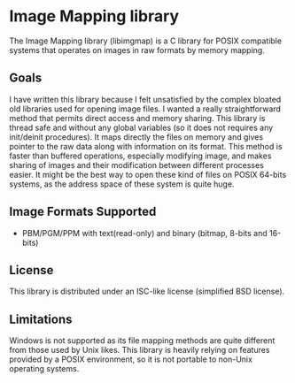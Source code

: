 Image Mapping library
=====================

The Image Mapping library (libimgmap) is a C library for POSIX compatible systems
that operates on images in raw formats by memory mapping.

## Goals
I have written this library because I felt unsatisfied by the complex
bloated old libraries used for opening image files.
I wanted a really straightforward method that permits direct access
and memory sharing.
This library is thread safe and without any global variables (so it does not
requires any init/deinit procedures).
It maps directly the files on memory and gives pointer to the
raw data along with information on its format.
This method is faster than buffered operations, especially modifying
image, and makes sharing of images and their modification between different
processes easier.
It might be the best way to open these kind of files on POSIX 64-bits systems,
as the address space of these system is quite huge.

## Image Formats Supported
* PBM/PGM/PPM with text(read-only) and binary (bitmap, 8-bits and 16-bits)

## License
This library is distributed under an ISC-like license (simplified BSD license).

## Limitations
Windows is not supported as its file mapping methods are quite different from
those used by Unix likes. This library is heavily relying on features provided
by a POSIX environment, so it is not portable to non-Unix operating systems.

